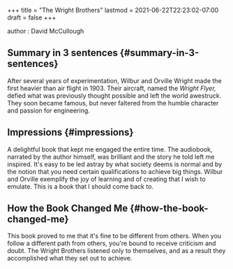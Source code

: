 +++
title = "The Wright Brothers"
lastmod = 2021-06-22T22:23:02-07:00
draft = false
+++

author
: David McCullough


## Summary in 3 sentences {#summary-in-3-sentences}

After several years of experimentation, Wilbur and Orville Wright made the first heavier than air flight in 1903. Their aircraft, named the _Wright Flyer,_ defied what was previously thought possible and left the world awestruck. They soon became famous, but never faltered from the humble character and passion for engineering.


## Impressions {#impressions}

A delightful book that kept me engaged the entire time. The audiobook, narrated by the author himself, was brilliant and the story he told left me inspired. It's easy to be led astray by what society deems is normal and by the notion that you need certain qualifications to achieve big things. Wilbur and Orville exemplify the joy of learning and of creating that I wish to emulate. This is a book that I should come back to.


## How the Book Changed Me {#how-the-book-changed-me}

This book proved to me that it's fine to be different from others. When you follow a different path from others, you're bound to receive criticism and doubt. The Wright Brothers listened only to themselves, and as a result they accomplished what they set out to achieve.
